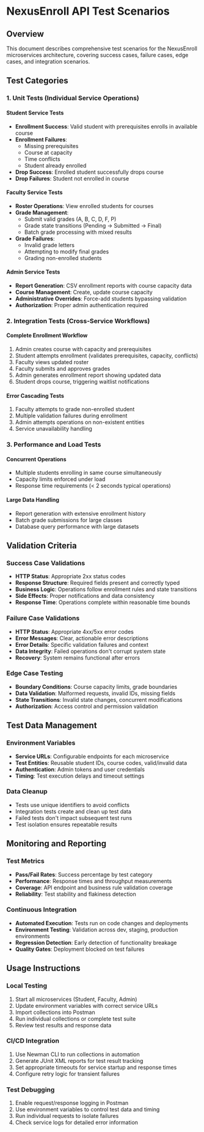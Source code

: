 # NexusEnroll API Test Scenarios

## Overview

This document describes comprehensive test scenarios for the NexusEnroll microservices architecture, covering success cases, failure cases, edge cases, and integration scenarios.

## Test Categories

### 1. Unit Tests (Individual Service Operations)

#### Student Service Tests
- **Enrollment Success**: Valid student with prerequisites enrolls in available course
- **Enrollment Failures**: 
  - Missing prerequisites
  - Course at capacity
  - Time conflicts
  - Student already enrolled
- **Drop Success**: Enrolled student successfully drops course
- **Drop Failures**: Student not enrolled in course

#### Faculty Service Tests  
- **Roster Operations**: View enrolled students for courses
- **Grade Management**:
  - Submit valid grades (A, B, C, D, F, P)
  - Grade state transitions (Pending → Submitted → Final)
  - Batch grade processing with mixed results
- **Grade Failures**:
  - Invalid grade letters
  - Attempting to modify final grades
  - Grading non-enrolled students

#### Admin Service Tests
- **Report Generation**: CSV enrollment reports with course capacity data
- **Course Management**: Create, update course capacity
- **Administrative Overrides**: Force-add students bypassing validation
- **Authorization**: Proper admin authentication required

### 2. Integration Tests (Cross-Service Workflows)

#### Complete Enrollment Workflow
1. Admin creates course with capacity and prerequisites
2. Student attempts enrollment (validates prerequisites, capacity, conflicts)  
3. Faculty views updated roster
4. Faculty submits and approves grades
5. Admin generates enrollment report showing updated data
6. Student drops course, triggering waitlist notifications

#### Error Cascading Tests
1. Faculty attempts to grade non-enrolled student
2. Multiple validation failures during enrollment
3. Admin attempts operations on non-existent entities
4. Service unavailability handling

### 3. Performance and Load Tests

#### Concurrent Operations
- Multiple students enrolling in same course simultaneously
- Capacity limits enforced under load
- Response time requirements (< 2 seconds typical operations)

#### Large Data Handling  
- Report generation with extensive enrollment history
- Batch grade submissions for large classes
- Database query performance with large datasets

## Validation Criteria

### Success Case Validations
- **HTTP Status**: Appropriate 2xx status codes
- **Response Structure**: Required fields present and correctly typed
- **Business Logic**: Operations follow enrollment rules and state transitions
- **Side Effects**: Proper notifications and data consistency
- **Response Time**: Operations complete within reasonable time bounds

### Failure Case Validations  
- **HTTP Status**: Appropriate 4xx/5xx error codes
- **Error Messages**: Clear, actionable error descriptions
- **Error Details**: Specific validation failures and context
- **Data Integrity**: Failed operations don't corrupt system state
- **Recovery**: System remains functional after errors

### Edge Case Testing
- **Boundary Conditions**: Course capacity limits, grade boundaries
- **Data Validation**: Malformed requests, invalid IDs, missing fields
- **State Transitions**: Invalid state changes, concurrent modifications
- **Authorization**: Access control and permission validation

## Test Data Management

### Environment Variables
- **Service URLs**: Configurable endpoints for each microservice
- **Test Entities**: Reusable student IDs, course codes, valid/invalid data
- **Authentication**: Admin tokens and user credentials
- **Timing**: Test execution delays and timeout settings

### Data Cleanup
- Tests use unique identifiers to avoid conflicts
- Integration tests create and clean up test data
- Failed tests don't impact subsequent test runs
- Test isolation ensures repeatable results

## Monitoring and Reporting

### Test Metrics
- **Pass/Fail Rates**: Success percentage by test category
- **Performance**: Response times and throughput measurements
- **Coverage**: API endpoint and business rule validation coverage
- **Reliability**: Test stability and flakiness detection

### Continuous Integration
- **Automated Execution**: Tests run on code changes and deployments
- **Environment Testing**: Validation across dev, staging, production environments  
- **Regression Detection**: Early detection of functionality breakage
- **Quality Gates**: Deployment blocked on test failures

## Usage Instructions

### Local Testing
1. Start all microservices (Student, Faculty, Admin)
2. Update environment variables with correct service URLs
3. Import collections into Postman
4. Run individual collections or complete test suite
5. Review test results and response data

### CI/CD Integration  
1. Use Newman CLI to run collections in automation
2. Generate JUnit XML reports for test result tracking
3. Set appropriate timeouts for service startup and response times
4. Configure retry logic for transient failures

### Test Debugging
1. Enable request/response logging in Postman
2. Use environment variables to control test data and timing
3. Run individual requests to isolate failures
4. Check service logs for detailed error information